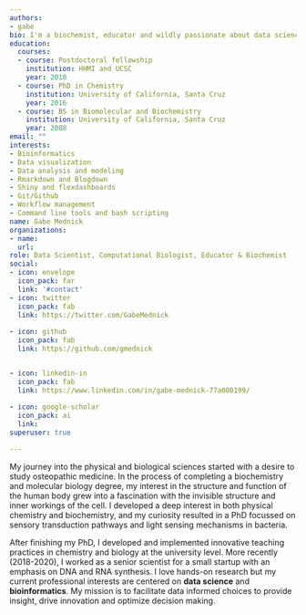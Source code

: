 ```yaml
---
authors:
- gabe
bio: I'm a biochemist, educator and wildly passionate about data science, machine learning and bioinformatics.
education:
  courses:
  - course: Postdoctoral fellowship
    institution: HHMI and UCSC
    year: 2018
  - course: PhD in Chemistry
    institution: University of California, Santa Cruz
    year: 2016
  - course: BS in Biomolecular and Biochemistry
    institution: University of California, Santa Cruz
    year: 2008
email: ""
interests:
- Bioinformatics
- Data visualization
- Data analysis and modeling
- Rmarkdown and Blogdown
- Shiny and flexdashboards
- Git/Github
- Workflow management 
- Command line tools and bash scripting
name: Gabe Mednick
organizations:
- name: 
  url: 
role: Data Scientist, Computational Biologist, Educator & Biochemist
social:
- icon: envelope
  icon_pack: far
  link: '#contact'
- icon: twitter
  icon_pack: fab
  link: https://twitter.com/GabeMednick
  
- icon: github
  icon_pack: fab
  link: https://github.com/gmednick


- icon: linkedin-in
  icon_pack: fab
  link: https://www.linkedin.com/in/gabe-mednick-77a000199/
  
- icon: google-scholar
  icon_pack: ai
  link:
superuser: true

---
```


My journey into the physical and biological sciences started with a desire to study osteopathic medicine. In the process of completing a biochemistry and molecular biology degree, my interest in the structure and function of the human body grew into a fascination with the invisible structure and inner workings of the cell. I developed a deep interest in both physical chemistry and biochemistry, and my curiosity resulted in a PhD focussed on sensory transduction pathways and light sensing mechanisms in bacteria.

After finishing my PhD, I developed and implemented innovative teaching practices in chemistry and biology at the university level. More recently (2018-2020), I worked as a senior scientist for a small startup with an emphasis on DNA and RNA synthesis. I love hands-on research but my current professional interests are centered on **data science** and **bioinformatics**. My mission is to facilitate data informed choices to provide insight, drive innovation and optimize decision making.



